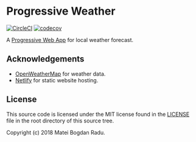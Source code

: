 # Progressive Weather
[![CircleCI][CircleCI_badge]][CircleCI_url] [![codecov][Codecov_badge]][Codecov_url]

A [Progressive Web App][PWA] for local weather forecast.

## Acknowledgements
- [OpenWeatherMap][OpenWeatherMap] for weather data.
- [Netlify][Netlify] for static website hosting.

## License
This source code is licensed under the MIT license
found in the [LICENSE][LICENSE] file in the root directory of this source tree.

Copyright (c) 2018 Matei Bogdan Radu.

[PWA]: https://developers.google.com/web/progressive-web-apps/
[OpenWeatherMap]: https://openweathermap.org/
[Netlify]: https://www.netlify.com
[CircleCI_url]: https://circleci.com/gh/matt-block/progressive-weather/tree/master
[CircleCI_badge]: https://circleci.com/gh/matt-block/progressive-weather/tree/master.svg?style=shield
[Codecov_url]: https://codecov.io/gh/matt-block/progressive-weather
[Codecov_badge]: https://codecov.io/gh/matt-block/progressive-weather/branch/master/graph/badge.svg
[LICENSE]: https://github.com/matt-block/progressive-weather/blob/master/LICENSE
